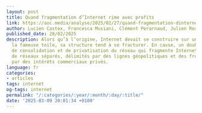 ```yaml
---
layout: post
title: Quand fragmentation d’Internet rime avec profits
link: https://aoc.media/analyse/2025/02/27/quand-fragmentation-dinternet-rime-avec-profits
author: Lucien Castex, Francesca Musiani, Clément Perarnaud, Julien Rossi
published_date: 28/02/2025
description: Alors qu’à l’origine, Internet devait se construire sur un modèle distribué,
  la fameuse toile, sa structure tend à se fracturer. En cause, un double mouvement
  de consolidation et de privatisation du réseau qui fragmente Internet en un ensemble
  de réseaux séparés, délimités par des lignes géopolitiques et des frontières créées
  par des intérêts commerciaux privés.
language: fr
categories:
- articles
tags: internet
og-tags: internet
permalink: "/:categories/:year/:month/:day/:title/"
date: '2025-03-09 20:01:34 +0100'
---
```

